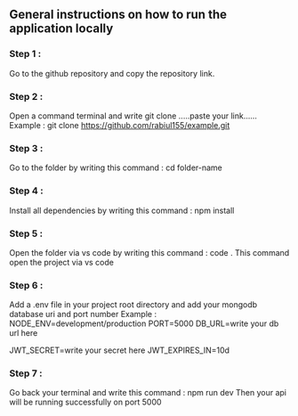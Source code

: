## General instructions on how to run the application locally

### Step 1 :

Go to the github repository and copy the repository link.

### Step 2 :

Open a command terminal and write git clone .....paste your link......
Example : git clone https://github.com/rabiul155/example.git

### Step 3 :

Go to the folder by writing this command : cd folder-name

### Step 4 :

Install all dependencies by writing this command : npm install

### Step 5 :

Open the folder via vs code by writing this command : code .
This command open the project via vs code

### Step 6 :

Add a .env file in your project root directory and add your mongodb database uri and port number
Example :
NODE_ENV=development/production
PORT=5000
DB_URL=write your db url here

JWT_SECRET=write your secret here
JWT_EXPIRES_IN=10d

### Step 7 :

Go back your terminal and write this command : npm run dev
Then your api will be running successfully on port 5000
